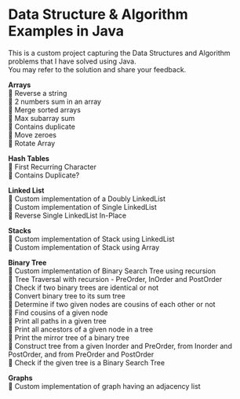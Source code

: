 # Data Structure & Algorithm Examples in Java
This is a custom project capturing the Data Structures and Algorithm problems that I have solved using Java. <br>
You may refer to the solution and share your feedback.

<b>Arrays</b><br>
    🍕 Reverse a string <br>
    🍔 2 numbers sum in an array <br>
    🍟 Merge sorted arrays <br>
    🌭 Max subarray sum <br>
    🍿 Contains duplicate <br>
    🥓 Move zeroes <br>
    🍳 Rotate Array<br>

<b>Hash Tables</b><br>
    🧇 First Recurring Character <br>
    🥞 Contains Duplicate? <br>
  
<b>Linked List</b> <br>
    🧈 Custom implementation of a Doubly LinkedList <br>
    🍞 Custom implementation of Single LinkedList <br> 
    🥐 Reverse Single LinkedList In-Place
  
<b>Stacks</b> <br>
    🥨 Custom implementation of Stack using LinkedList <br>
    🥯 Custom implementation of Stack using Array <br>
    
<b>Binary Tree</b> <br>
    🥖 Custom implementation of Binary Search Tree using recursion <br>
    🧀 Tree Traversal with recursion - PreOrder, InOrder and PostOrder <br>
    🥗 Check if two binary trees are identical or not <br>
    🥙 Convert binary tree to its sum tree <br>
    🥪 Determine if two given nodes are cousins of each other or not <br>
    🌮 Find cousins of a given node <br>
    🌯 Print all paths in a given tree <br>
    🥫 Print all ancestors of a given node in a tree <br>
    🍖 Print the mirror tree of a binary tree <br>
    🍗 Construct tree from a given Inorder and PreOrder, from Inorder and PostOrder, and from PreOrder and PostOrder <br>
    🍠 Check if the given tree is a Binary Search Tree <br>

<b>Graphs </b> <br>
    🥩 Custom implementation of graph having an adjacency list